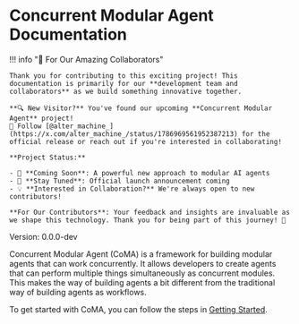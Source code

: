 # Concurrent Modular Agent Documentation

!!! info "👥 For Our Amazing Collaborators"
    
    Thank you for contributing to this exciting project! This documentation is primarily for our **development team and collaborators** as we build something innovative together.
    
    **🔍 New Visitor?** You've found our upcoming **Concurrent Modular Agent** project! 
    🚀 Follow [@alter_machine_](https://x.com/alter_machine_/status/1786969561952387213) for the official release or reach out if you're interested in collaborating!
    
    **Project Status:**
    
    - 🚀 **Coming Soon**: A powerful new approach to modular AI agents
    - 🌟 **Stay Tuned**: Official launch announcement coming
    - 💡 **Interested in Collaboration?** We're always open to new contributors!
    
    **For Our Contributors**: Your feedback and insights are invaluable as we shape this technology. Thank you for being part of this journey! 🙏

Version: 0.0.0-dev

Concurrent Modular Agent (CoMA) is a framework for building modular agents that can work concurrently. It allows developers to create agents that can perform multiple things simultaneously as concurrent modules. This makes the way of building agents a bit different from the traditional way of building agents as workflows. 

To get started with CoMA, you can follow the steps in [Getting Started](./getting-started/getting-started.md).

<!-- ## Project layout

    mkdocs.yml    # The configuration file.
    docs/
        index.md  # The documentation homepage.
        ...       # Other markdown pages, images and other files. -->
